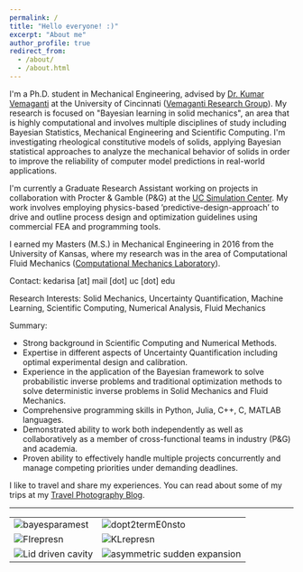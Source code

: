 ```yaml
---
permalink: /
title: "Hello everyone! :)"
excerpt: "About me"
author_profile: true
redirect_from:
  - /about/
  - /about.html
---
```


I'm a Ph.D. student in Mechanical Engineering, advised by [Dr. Kumar Vemaganti](https://researchdirectory.uc.edu/p/vemagaks) at the University of Cincinnati ([Vemaganti Research Group](http://vemaganti.com)). My research is focused on "Bayesian learning in solid mechanics", an area that is highly computational and involves multiple disciplines of study including Bayesian Statistics, Mechanical Engineering and Scientific Computing. I'm investigating rheological constitutive models of solids, applying Bayesian statistical approaches to analyze the mechanical behavior of solids in order to improve the reliability of computer model predictions in real-world applications.

I'm currently a Graduate Research Assistant working on projects in collaboration with Procter & Gamble (P&G) at the [UC Simulation Center](https://ceas.uc.edu/research/centers-labs/uc-simulation-center.html). My work involves employing physics-based ’predictive-design-approach’ to drive and outline process design and optimization guidelines using commercial FEA and programming tools.

I earned my Masters (M.S.) in Mechanical Engineering in 2016 from the University of Kansas, where my research was in the area of Computational Fluid Mechanics ([Computational Mechanics Laboratory](https://me.engr.ku.edu/karan-s-suranas-research)).

Contact: kedarisa [at] mail [dot] uc [dot] edu

Research Interests: Solid Mechanics, Uncertainty Quantification, Machine Learning, Scientific Computing, Numerical Analysis, Fluid Mechanics

Summary:
- Strong background in Scientific Computing and Numerical Methods.
- Expertise in different aspects of Uncertainty Quantification including optimal experimental design and calibration.
- Experience in the application of the Bayesian framework to solve probabilistic inverse problems and traditional optimization methods to solve deterministic inverse problems in Solid Mechanics and Fluid Mechanics.
- Comprehensive programming skills in Python, Julia, C++, C, MATLAB languages.
- Demonstrated ability to work both independently as well as collaboratively as a member of cross-functional teams in industry (P&G) and academia.
- Proven ability to effectively handle multiple projects concurrently and manage competing priorities under demanding deadlines.

I like to travel and share my experiences. You can read about some of my trips at my [Travel Photography Blog](http://sayalikedari.blogspot.com/).

---
<table class="wide">
<tr>
  <td class="left">
     <img src="https://sayrjked.github.io/images/publpics/sample_Etau_loglikelihood.jpg" alt="bayesparamest" title="Bayesian parameter estimation (PhD thesis)"/>
  </td>
  <td class="right">
    <img src="https://sayrjked.github.io/images/publpics/Doptval_ttot_2termE0notstoc.jpg" alt="dopt2termE0nsto" title="D-optimality criterion (Vemaganti et al., On the Inference of Viscoelastic Constants from Stress Relaxation Experiments, 2019)"/>
  </td>
</tr>
<tr>
  <td class="left">
     <img src="https://sayrjked.github.io/images/pics/FisherInfo_likelihoodsrepresn.jpg" alt="FIrepresn" title="Fisher Information - representation"/>
  </td>
  <td class="right">
    <img src="https://sayrjked.github.io/images/pics/KLdivergence_representn.jpg" alt="KLrepresn" title="KL Divergence - representation"/>
  </td>
</tr>
<tr>
  <td class="left">
        <img src="https://sayrjked.github.io/images/publpics/cavityM2.png" alt="Lid driven cavity" title="Contours of streamlines in the square lid driven cavity (MS thesis, 2016)"/>
  </td>
  <td class="right">
        <img src="https://sayrjked.github.io/images/publpics/expansion15_800x400.png" alt="asymmetric sudden expansion" title="Contours of streamlines in the asymmetric sudden expansion (MS thesis, 2016)"/>
  </td>
</tr>
</table>
